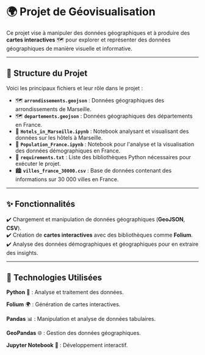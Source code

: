 # 🌍 **Projet de Géovisualisation**

Ce projet vise à manipuler des données géographiques et à produire des **cartes interactives** 🗺️ pour explorer et représenter des données géographiques de manière visuelle et informative.

---

## 📂 **Structure du Projet**

Voici les principaux fichiers et leur rôle dans le projet :

- 🗺️ **`arrondissements.geojson`** : Données géographiques des arrondissements de Marseille.
- 🗺️ **`departements.geojson`** : Données géographiques des départements en France.
- 📘 **`Hotels_in_Marseille.ipynb`** : Notebook analysant et visualisant des données sur les hôtels à Marseille.
- 📘 **`Population_France.ipynb`** : Notebook pour l'analyse et la visualisation des données démographiques en France.
- 📜 **`requirements.txt`** : Liste des bibliothèques Python nécessaires pour exécuter le projet.
- 🏙️ **`villes_france_30000.csv`** : Base de données contenant des informations sur 30 000 villes en France.

---

## ✨ **Fonctionnalités**

✔️ Chargement et manipulation de données géographiques (**GeoJSON**, **CSV**).  
✔️ Création de **cartes interactives** avec des bibliothèques comme **Folium**.  
✔️ Analyse des données démographiques et géographiques pour en extraire des insights.   

---

## 🔧 **Technologies Utilisées**
**Python** 🐍 : Analyse et traitement des données.

**Folium** 🌍 : Génération de cartes interactives.

**Pandas** 📊 : Manipulation et analyse de données tabulaires.

**GeoPandas** 🌐 : Gestion des données géographiques.

**Jupyter Notebook** 📓 : Développement interactif.
